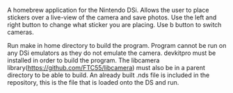 A homebrew application for the Nintendo DSi. Allows the user to place stickers over a live-view of the camera and save photos. Use the left and right button to change what sticker you are placing. Use b button to switch cameras.

Run make in home directory to build the program. Program cannot be run on any DSi emulators as they do not emulate the camera. devkitpro must be installed in order to build the program. The libcamera library(https://github.com/FTC55/libcamera) must also be in a parent directory to be able to build. An already built .nds file is included in the repository, this is the file that is loaded onto the DS and run.